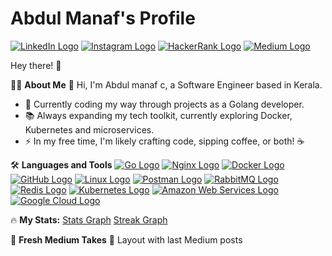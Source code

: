 # Abdul Manaf's Profile

[![LinkedIn Logo](link_to_linkedin_image)](link_to_your_linkedin_profile)
[![Instagram Logo](link_to_instagram_image)](link_to_your_instagram_profile)
[![HackerRank Logo](link_to_hackerrank_image)](link_to_your_hackerrank_profile)
[![Medium Logo](link_to_medium_image)](link_to_your_medium_profile)

Hey there! 👋

👩‍💻 **About Me**
👋 Hi, I'm Abdul manaf c, a Software Engineer based in Kerala.

- 🔭 Currently coding my way through projects as a Golang developer.
- 📚 Always expanding my tech toolkit, currently exploring Docker, Kubernetes and microservices.
- ⚡ In my free time, I'm likely crafting code, sipping coffee, or both! ☕

🛠 **Languages and Tools**
[![Go Logo](link_to_go_image)](link_to_go_website)
[![Nginx Logo](link_to_nginx_image)](link_to_nginx_website)
[![Docker Logo](link_to_docker_image)](link_to_docker_website)
[![GitHub Logo](link_to_github_image)](link_to_github_profile)
[![Linux Logo](link_to_linux_image)](link_to_linux_website)
[![Postman Logo](link_to_postman_image)](link_to_postman_website)
[![RabbitMQ Logo](link_to_rabbitmq_image)](link_to_rabbitmq_website)
[![Redis Logo](link_to_redis_image)](link_to_redis_website)
[![Kubernetes Logo](link_to_kubernetes_image)](link_to_kubernetes_website)
[![Amazon Web Services Logo](link_to_aws_image)](link_to_aws_website)
[![Google Cloud Logo](link_to_gcp_image)](link_to_gcp_website)

🔥 **My Stats:**
[Stats Graph](link_to_stats_graph) [Streak Graph](link_to_streak_graph)

🚀 **Fresh Medium Takes** 📰
Layout with last Medium posts


<!---
abdulmanafc2001/abdulmanafc2001 is a ✨ special ✨ repository because its `README.md` (this file) appears on your GitHub profile.
You can click the Preview link to take a look at your changes.
--->
